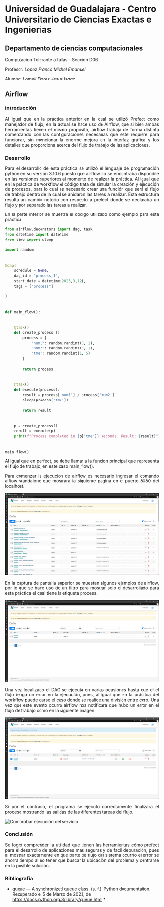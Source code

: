 # Universidad de Guadalajara - Centro Universitario de Ciencias Exactas e Ingenierias
## Departamento de ciencias computacionales
Computacion Tolerante a fallas - Seccion D06

Profesor: *Lopez Franco Michel Emanuel*

Alumno: *Lomeli Flores Jesus Isaac*

## Airflow

### Introducción

<p align="justify">
  Al igual que en la práctica anterior en la cual se utilizó Prefect como manejador de flujo, en la actual se hace uso de Airflow, que si bien ambas herramientas 
  tienen el mismo propósito, airflow trabaja de forma distinta comenzando con las configuraciones necesarias que este requiere para funcionar, sin mencionar la enorme
  mejora en la interfaz gráfica y los detalles que proporciona acerca del flujo de trabajo de las aplicaciones.
</p>


</div>

### Desarrollo

<p align="justify">
  Para el desarrollo de esta práctica se utilizó el lenguaje de programación python en su versión 3.10.6 puesto que airflow no se encontraba disponible en las 
  versiones superiores al momento de realizar la práctica. Al igual que en la práctica de workflow el código trata de simular la creación y ejecución de procesos, para
  lo cual es necesario crear una función que será el flujo de trabajo dentro de la cual se anidaran las tareas a realizar. Esta estructura resulta un cambio notorio
  con respecto a prefect donde se declaraba un flujo y por separado las tareas a realizar.
</p>


<p align="justify">
  En la parte inferior se muestra el código utilizado como ejemplo para esta práctica.
</p>


```py
from airflow.decorators import dag, task
from datetime import datetime
from time import sleep

import random


@dag(
    schedule = None,
    dag_id = "process_1",
    start_date = datetime(2023,3,12),
    tags = ["process"]

)


def main_flow():


    @task()    
    def create_process ():
        process = {
            "num1": random.randint(0, 1),
            "num2": random.randint(0, 1),
            "tme": random.randint(1, 5)
        }

        return process

    
    @task()
    def execute(process):
        result = process['num1'] / process['num2']
        sleep(process['tme'])

        return result


    p = create_process()
    result = execute(p)
    print(f"Process completed in {p['tme']} seconds. Result: {result}")


main_flow()
```


<p align="justify">
 Al igual que en perfect, se debe llamar a la funcion principal que representa el flujo de trabajo, en este caso main_flow().
</p>


<p align="justify">
 Para comenzar la ejecucion de airflow es necesario ingresar el comando aiflow standalone que mostrara la siguiente pagina en el puerto 8080 del localhost.
</p>

![Ejecución del airflow](/Imagenes/Screenshot_28.png)

<p align="justify">
 En la captura de pantalla superior se muestan algunos ejemplos de airflow, por lo que se hace uso de un filtro para mostrar solo el desarrollado para esta práctica
 el cual tiene la etiqueta process.
</p>

![Ejecución del airflow](/Imagenes/Screenshot_29.png)

<p align="justify">
 Una vez localizado el DAG se ejecuta en varias ocasiones hasta que el el flujo tenga un error en la ejecución, pues, al igual que en la práctica del workflow puede
 darse el caso donde se realice una división entre cero. Una vez que este evento ocurra airflow nos notificara que hubo un error en el flujo de trabajo como en la
 siguiente imagen.
</p>

![Ejecución del airflow](/Imagenes/Screenshot_30.png)

<p align="justify">
Si por el contrario, el programa se ejecuto correctamente finalizara el proceso mostrando las salidas de las diferentes tareas del flujo.
</p>

![Comprobar ejecución del servicio](/Imagenes/Screenshot_25.png)

### Conclusión

<p align="justify">
Se logró comprender la utilidad que tienen las herramientas cómo prefect para el desarrollo de aplicaciones mas seguras y de facil depuración, pues al mostrar 
exactamente en que parte de flujo del sistema ocurrio el error se ahorra tiempo al no tener que buscar la ubicación del problema y centrarse en la posible solución.
</p>


### Bibliografia
* queue — A synchronized queue class. (s. f.). Python documentation. Recuperado el 5 de Marzo de 2023, de https://docs.python.org/3/library/queue.html *
